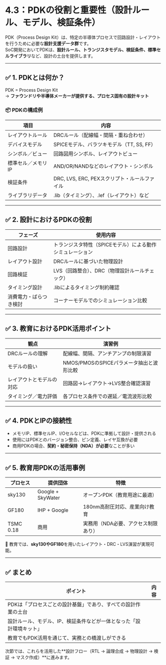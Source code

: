 # 4.3：PDKの役割と重要性（設計ルール、モデル、検証条件）

PDK（Process Design Kit）は、特定の半導体プロセスで回路設計・レイアウトを行うために必要な**設計支援データ群**です。  
SoC開発においてPDKは、**設計ルール、トランジスタモデル、検証条件、標準セルライブラリ**など、設計の土台を提供します。

---

## ✅ 1. PDKとは何か？

PDK = Process Design Kit  
→ **ファウンドリや半導体メーカーが提供する、プロセス固有の設計キット**

### 📦 PDKの構成例

| 項目 | 内容 |
|------|------|
| レイアウトルール | DRCルール（配線幅・間隔・重ね合わせ） |
| デバイスモデル | SPICEモデル、バラツキモデル（TT, SS, FF） |
| シンボル／ビュー | 回路図用シンボル、レイアウトビュー |
| 標準セル／メモリIP | AND/OR/NANDなどのレイアウト・シンボル |
| 検証条件 | DRC, LVS, ERC, PEXスクリプト・ルールファイル |
| ライブラリデータ | .lib（タイミング）、.lef（レイアウト）など |

---

## ✅ 2. 設計におけるPDKの役割

| フェーズ | 使用内容 |
|----------|-----------|
| 回路設計 | トランジスタ特性（SPICEモデル）による動作シミュレーション |
| レイアウト設計 | DRCルールに基づいた物理設計 |
| 回路検証 | LVS（回路整合）、DRC（物理設計ルールチェック） |
| タイミング設計 | .libによるタイミング制約確認 |
| 消費電力・ばらつき検討 | コーナーモデルでのシミュレーション比較 |

---

## ✅ 3. 教育におけるPDK活用ポイント

| 観点 | 演習例 |
|------|--------|
| DRCルールの理解 | 配線幅、間隔、アンチアンプの制限演習 |
| モデルの扱い | NMOS/PMOSのSPICEパラメータ抽出と波形比較 |
| レイアウトとモデルの対応 | 回路図→レイアウト→LVS整合確認演習 |
| タイミング／電力評価 | 各プロセス条件での遅延／電流波形比較 |

---

## ✅ 4. PDKとIPの接続性

- メモリIP、標準セルIP、I/Oセルなどは、PDKに準拠して設計・提供される
- 使用にはPDKとのバージョン整合、ピン定義、レイヤ互換が必要
- 商用PDKの場合、**契約・秘密保持（NDA）が必要**なことが多い

---

## ✅ 5. 教育用PDKの活用事例

| プロセス | 提供団体 | 特徴 |
|----------|----------|------|
| sky130 | Google + SkyWater | オープンPDK（教育用途に最適） |
| GF180 | IHP + Google | 180nm高耐圧対応、産業向け教育 |
| TSMC 0.18 | 商用 | 実務用（NDA必要、アクセス制限あり） |

🔧 教育では、**sky130やGF180**を用いたレイアウト・DRC・LVS演習が実現可能。

---

## ✅ まとめ

| ポイント | 内容 |
|----------|------|
| PDKは「プロセスごとの設計基盤」であり、すべての設計作業の土台 |
| 設計ルール、モデル、IP、検証条件などが一体となった「設計環境キット」 |
| 教育でもPDK活用を通じて、実務との橋渡しができる |

次節では、これらを活用した**設計フロー（RTL → 論理合成 → 物理設計 → 検証 → マスク作成）**に進みます。
